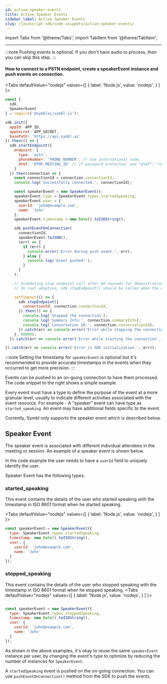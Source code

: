 ```yaml
---
id: active-speaker-events
title: Active Speaker Events
sidebar_label: Active Speaker Events
slug: /javascript-sdk/code-snippets/active-speaker-events/
---
```

import Tabs from '@theme/Tabs';
import TabItem from '@theme/TabItem';

---

:::note
Pushing events is optional. If you don't have audio to process, then you can skip this step.
:::

#### How to connect to a PSTN endpoint, create a speakerEvent instance and push events on connection.

<Tabs
  defaultValue="nodejs"
  values={[
    { label: 'Node.js', value: 'nodejs', }
  ]
}>

<TabItem value="nodejs">

```js
const {
  sdk,
  SpeakerEvent
} = require('@symblai/symbl-js');

sdk.init({
  appId: APP_ID,
  appSecret: APP_SECRET,
  basePath: 'https://api.symbl.ai'
}).then(() => {
  sdk.startEndpoint({
    endpoint: {
      type: 'pstn',
      phoneNumber: 'PHONE_NUMBER', // Use international code.
      dtmf: 'DTMF_MEETING_ID' // if password protected, use "dtmf": "<meeting_id>#,#<password>#"
    }
  }).then(connection => {
    const connectionId = connection.connectionId;
    console.log('Successfully connected.', connectionId);

    const speakerEvent = new SpeakerEvent();
    speakerEvent.type = SpeakerEvent.types.startedSpeaking;
    speakerEvent.user = {
      userId: 'john@example.com',
      name: 'John'
    };
    speakerEvent.timestamp = new Date().toISOString();

    sdk.pushEventOnConnection(
      connectionId,
      speakerEvent.toJSON(),
      (err) => {
        if (err) {
          console.error('Error during push event.', err);
        } else {
          console.log('Event pushed!');
        }
      }
    );

    // Scheduling stop endpoint call after 60 seconds for demonstration purposes
    // In real adoption, sdk.stopEndpoint() should be called when the meeting or call actually ends

    setTimeout(() => {
      sdk.stopEndpoint({
        connectionId: connection.connectionId,
      }).then(() => {
        console.log('Stopped the connection');
        console.log('Summary Info:', connection.summaryInfo);
        console.log('Conversation ID:', connection.conversationId);
      }).catch(err => console.error('Error while stopping the connection.', err));
    }, 60000);
  }).catch(err => console.error('Error while starting the connection', err));

}).catch(err => console.error('Error in SDK initialization.', err));
```

</TabItem>
</Tabs>

:::note
Setting the timestamp for `speakerEvent` is optional but it's recommended to provide accurate timestamps in the events when they occurred to get more precision.
:::

Events can be pushed to an on-going connection to have them processed. The code snippet to the right shows a simple example.

Every event must have a type to define the purpose of the event at a more granular level, usually to indicate different activities associated with the
event resource. For example - A "speaker" event can have type as `started_speaking`. An event may have additional fields specific to the event.

Currently, Symbl only supports the speaker event which is described below.

## Speaker Event

The speaker event is associated with different individual attendees in the meeting or session. An example of a speaker event is shown below.

In the code example the user needs to have a `userId` field to uniquely identify the user.

Speaker Event has the following types:


### started_speaking

This event contains the details of the user who started speaking with the timestamp in ISO 8601 format when he started speaking.

<Tabs
  defaultValue="nodejs"
  values={[
    { label: 'Node.js', value: 'nodejs', }
  ]
}>
<TabItem value="nodejs">

```js
const speakerEvent = new SpeakerEvent({
  type: SpeakerEvent.types.startedSpeaking,
  timestamp: new Date().toISOString(),
  user: {
    userId: 'john@example.com',
    name: 'John'
  }
});
```
</TabItem>
<TabItem value="cURL">
</TabItem>
</Tabs>


### stopped_speaking

This event contains the details of the user who stopped speaking with the timestamp in ISO 8601 format when he stopped speaking.
<Tabs
  defaultValue="nodejs"
  values={[
    { label: 'Node.js', value: 'nodejs', }
  ]
}>
<TabItem value="nodejs">

```js

const speakerEvent = new SpeakerEvent({
  type: SpeakerEvent.types.stoppedSpeaking,
  timestamp: new Date().toISOString(),
  user: {
    userId: 'john@example.com',
    name: 'John'
  }
});
```
</TabItem>
<TabItem value="cURL">
</TabItem>
</Tabs>


As shown in the above examples, it's okay to reuse the same `speakerEvent` instance per user, by changing the event's type to optimize by reducing the number of instances for `SpeakerEvent`.

A `startedSpeaking` event is pushed on the on-going connection. You can use `pushEventOnConnection()` method from the SDK to push the events.
